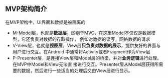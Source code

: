 ## MVP架构简介
在MVP架构中，UI界面和数据是被隔离的
+ M-Model层，也就是**数据层**。区别于MVC，在这里Model不仅仅是数据模型，它还负责对数据的存取操作，
例如对数据的读写，网络数据的请求
+ V-View层，也就是**视图层**。View层**只负责对数据的展示**，提供友好的界面与用户进行交互。在Android
中通常将Activity或者Fragment作为View层
+ P-Presenter层，是连接View层和Model层的桥梁，并对**业务逻辑**进行处理。在MVP中Model和View无法直
接进行交互。Presenter层从Model层获得所需要的数据，然后进行一些适当的处理后交由View层进行显示。
